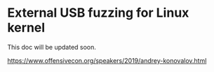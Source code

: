External USB fuzzing for Linux kernel
=====================================

This doc will be updated soon.

https://www.offensivecon.org/speakers/2019/andrey-konovalov.html
